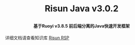 <h1 align="center" style="margin: 30px 0 30px; font-weight: bold;">Risun Java v3.0.2</h1>
<h4 align="center">基于Ruoyi v3.8.5 前后端分离的Java快速开发框架</h4>

详细文档请查看知识库 <a href="http://116.176.33.76:9103/pages/b0ea1c" target="_blank">Risun RSP</a>

